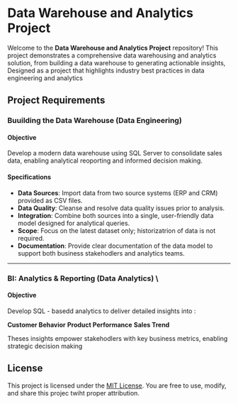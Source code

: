# Data Warehouse and Analytics Project 

Welcome to the **Data Warehouse and Analytics Project** repository!
This project demonstrates a comprehensive data warehousing and analytics solution, from building a data warehouse to generating actionable insights, Designed as a project that highlights industry best practices in data engineering and analytics

## Project Requirements 

### Buuilding the Data Warehouse (Data Engineering) 

#### Objective
Develop a modern data warehouse using SQL Server to consolidate sales data, enabling analytical reoporting and informed decision making. 

#### Specifications
- **Data Sources**: Import data from two source systems (ERP and CRM) provided as CSV files.
- **Data Quality**: Cleanse and resolve data quality issues prior to analysis.
- **Integration**: Combine both sources into a single, user-friendly data model designed for analytical queries.
- **Scope**: Focus on the latest dataset only; historizatrion of data is not required.
- **Documentation**: Provide clear documentation of the data model to support both business stakehodlers and analytics teams.

----

### BI: Analytics & Reporting (Data Analytics) \

#### Objective
Develop SQL - basedd analytics to deliver detailed insights into : 

  **Customer Behavior**
  **Product Performance**
  **Sales Trend**

Theses insights empower stakehodlers with key business metrics, enabling strategic decision making

##  License

This project is licensed under the [MIT License](LICENSE). You are free to use, modify, and share this projec twiht proper attribution. 

